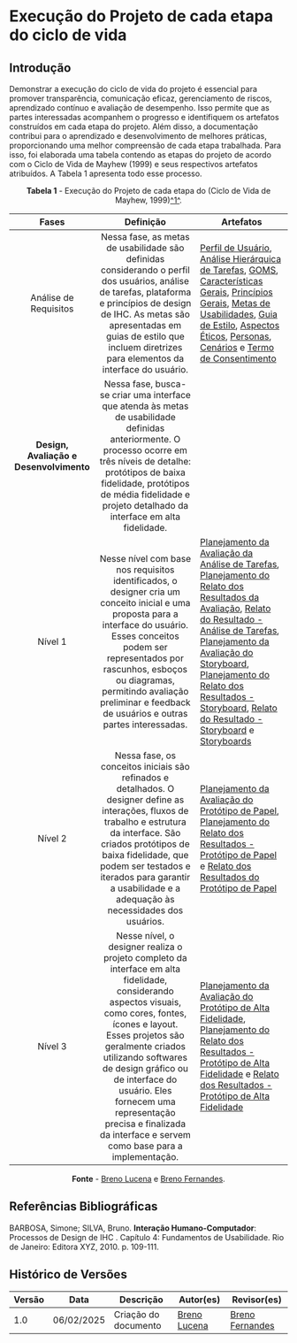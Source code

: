 # Execução do Projeto de cada etapa do ciclo de vida

## Introdução

Demonstrar a execução do ciclo de vida do projeto é essencial para promover transparência, comunicação eficaz, gerenciamento de riscos, aprendizado contínuo e avaliação de desempenho. Isso permite que as partes interessadas acompanhem o progresso e identifiquem os artefatos construídos em cada etapa do projeto. Além disso, a documentação contribui para o aprendizado e desenvolvimento de melhores práticas, proporcionando uma melhor compreensão de cada etapa trabalhada. Para isso, foi elaborada uma tabela contendo as etapas do projeto de acordo com o Ciclo de Vida de Mayhew (1999) e seus respectivos artefatos atribuídos. A Tabela 1 apresenta todo esse processo.

<center>

**Tabela 1** - Execução do Projeto de cada etapa do (Ciclo de Vida de Mayhew, 1999)<a id="anchor_1" href="#REF1">^1^</a>.

| Fases |                          Definição                           | Artefatos |
| :---: | :----------------------------------------------------------: | ------- |
| Análise de Requisitos | Nessa fase, as metas de usabilidade são definidas considerando o perfil dos usuários, análise de tarefas, plataforma e princípios de design de IHC. As metas são apresentadas em guias de estilo que incluem diretrizes para elementos da interface do usuário. | [Perfil de Usuário](https://interacao-humano-computador.github.io/2024.2-PasseLivreEstudantil/analise_de_requsitos/perfil_de_usuario/), [Análise Hierárquica de Tarefas](https://interacao-humano-computador.github.io/2024.2-PasseLivreEstudantil/analise_de_requsitos/analise_tarefas/hta/), [GOMS](https://interacao-humano-computador.github.io/2024.2-PasseLivreEstudantil/analise_de_requsitos/analise_tarefas/goms/), [Características Gerais](https://interacao-humano-computador.github.io/2024.2-PasseLivreEstudantil/analise_de_requsitos/caracteristicas/), [Princípios Gerais](https://interacao-humano-computador.github.io/2024.2-PasseLivreEstudantil/analise_de_requsitos/principios_gerais/), [Metas de Usabilidades](https://interacao-humano-computador.github.io/2024.2-PasseLivreEstudantil/analise_de_requsitos/metas_de_usabilidade/), [Guia de Estilo](https://interacao-humano-computador.github.io/2024.2-PasseLivreEstudantil/analise_de_requsitos/guia_de_estilo/), [Aspectos Éticos](https://interacao-humano-computador.github.io/2024.2-PasseLivreEstudantil/analise_de_requsitos/aspectos_eticos/), [Personas](https://interacao-humano-computador.github.io/2024.2-PasseLivreEstudantil/analise_de_requsitos/personas/), [Cenários](https://interacao-humano-computador.github.io/2024.2-PasseLivreEstudantil/analise_de_requsitos/cenarios/) e [Termo de Consentimento](https://interacao-humano-computador.github.io/2024.2-PasseLivreEstudantil/analise_de_requsitos/termo_de_consentimento/)|
| **Design, Avaliação e Desenvolvimento** | Nessa fase, busca-se criar uma interface que atenda às metas de usabilidade definidas anteriormente. O processo ocorre em três níveis de detalhe: protótipos de baixa fidelidade, protótipos de média fidelidade e projeto detalhado da interface em alta fidelidade. |
| Nível 1 | Nesse nível com base nos requisitos identificados, o designer cria um conceito inicial e uma proposta para a interface do usuário. Esses conceitos podem ser representados por rascunhos, esboços ou diagramas, permitindo avaliação preliminar e feedback de usuários e outras partes interessadas. | [Planejamento da Avaliação da Análise de Tarefas](https://interacao-humano-computador.github.io/2024.2-PasseLivreEstudantil/design_avaliacao_desenvolvimento/nivel01/analise_de_tarefas/planejamento_avaliacao/#introducao),  [Planejamento do Relato dos Resultados da Avaliação](https://interacao-humano-computador.github.io/2024.2-PasseLivreEstudantil/design_avaliacao_desenvolvimento/nivel01/analise_de_tarefas/planejamento_relato_resultados_avaliacao/), [Relato do Resultado - Análise de Tarefas](https://interacao-humano-computador.github.io/2024.2-PasseLivreEstudantil/design_avaliacao_desenvolvimento/nivel01/analise_de_tarefas/relato_resultado/), [Planejamento da Avaliação do Storyboard](https://interacao-humano-computador.github.io/2024.2-PasseLivreEstudantil/design_avaliacao_desenvolvimento/nivel01/storyboard/planejamento_avaliacao/), [Planejamento do Relato dos Resultados - Storyboard](https://interacao-humano-computador.github.io/2024.2-PasseLivreEstudantil/design_avaliacao_desenvolvimento/nivel01/storyboard/planejamento_relato_resultados_avaliacao/), [Relato do Resultado - Storyboard](https://interacao-humano-computador.github.io/2024.2-PasseLivreEstudantil/design_avaliacao_desenvolvimento/nivel01/storyboard/relato_resultado/) e [Storyboards](https://interacao-humano-computador.github.io/2024.2-PasseLivreEstudantil/design_avaliacao_desenvolvimento/nivel01/storyboard/storyboards/) |
| Nível 2 | Nessa fase, os conceitos iniciais são refinados e detalhados. O designer define as interações, fluxos de trabalho e estrutura da interface. São criados protótipos de baixa fidelidade, que podem ser testados e iterados para garantir a usabilidade e a adequação às necessidades dos usuários. | [Planejamento da Avaliação do Protótipo de Papel](https://interacao-humano-computador.github.io/2024.2-PasseLivreEstudantil/design_avaliacao_desenvolvimento/nivel02/planejamento_avaliacao_prototipo_papel/), [Planejamento do Relato dos Resultados - Protótipo de Papel](https://interacao-humano-computador.github.io/2024.2-PasseLivreEstudantil/design_avaliacao_desenvolvimento/nivel02/planejamento_relato_prototipo_papel/) e [Relato dos Resultados do Protótipo de Papel](https://interacao-humano-computador.github.io/2024.2-PasseLivreEstudantil/design_avaliacao_desenvolvimento/nivel02/relato_resultado_prototipo_papel/) |
| Nível 3 | Nesse nível, o designer realiza o projeto completo da interface em alta fidelidade, considerando aspectos visuais, como cores, fontes, ícones e layout. Esses projetos são geralmente criados utilizando softwares de design gráfico ou de interface do usuário. Eles fornecem uma representação precisa e finalizada da interface e servem como base para a implementação. | [Planejamento da Avaliação do Protótipo de Alta Fidelidade](https://interacao-humano-computador.github.io/2024.2-PasseLivreEstudantil/design_avaliacao_desenvolvimento/nivel03/planejamento_da_avaliacao_do_prototipo_de_alta_fidelidade/), [Planejamento do Relato dos Resultados - Protótipo de Alta Fidelidade](https://interacao-humano-computador.github.io/2024.2-PasseLivreEstudantil/design_avaliacao_desenvolvimento/nivel03/planejamento_do_relato_dos_resultados/) e [Relato dos Resultados - Protótipo de Alta Fidelidade](https://interacao-humano-computador.github.io/2024.2-PasseLivreEstudantil/design_avaliacao_desenvolvimento/nivel03/relato_resultado_prototipo_alta_fidelidade/) |

**Fonte** - [Breno Lucena](https://github.com/BrenoLUCO) e [Breno Fernandes](https://github.com/Brenofrds).

</center>

## Referências Bibliográficas

BARBOSA, Simone; SILVA, Bruno. **Interação Humano-Computador**: Processos de Design de IHC . Capítulo 4: Fundamentos de Usabilidade. Rio de Janeiro: Editora XYZ, 2010. p. 109-111.

## Histórico de Versões


| Versão |    Data    |                Descrição                 |                    Autor(es)                     |                 Revisor(es)                  |
| ------ | ---------- | ------------------------------------------- | ------------------------------------------------ | ------------------------------------------- |
| 1.0  | 06/02/2025 | Criação do documento | [Breno Lucena](https://github.com/BrenoLUCO) | [Breno Fernandes](https://github.com/Brenofrds) |